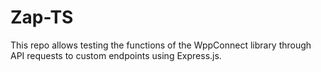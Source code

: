 # Zap-TS

This repo allows testing the functions of the WppConnect library through API requests to custom endpoints using Express.js.

